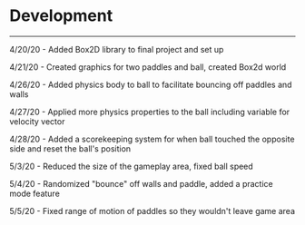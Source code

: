 # Development

---
4/20/20 - Added Box2D library to final project and set up

4/21/20 - Created graphics for two paddles and ball, created Box2d world

4/26/20 - Added physics body to ball to facilitate bouncing off paddles and walls 

4/27/20 - Applied more physics properties to the ball including variable for velocity vector

4/28/20 - Added a scorekeeping system for when ball touched the opposite 
side and reset the ball's position

5/3/20 - Reduced the size of the gameplay area, fixed ball speed

5/4/20 - Randomized "bounce" off walls and paddle, added a practice mode feature 

5/5/20 - Fixed range of motion of paddles so they wouldn't leave game area